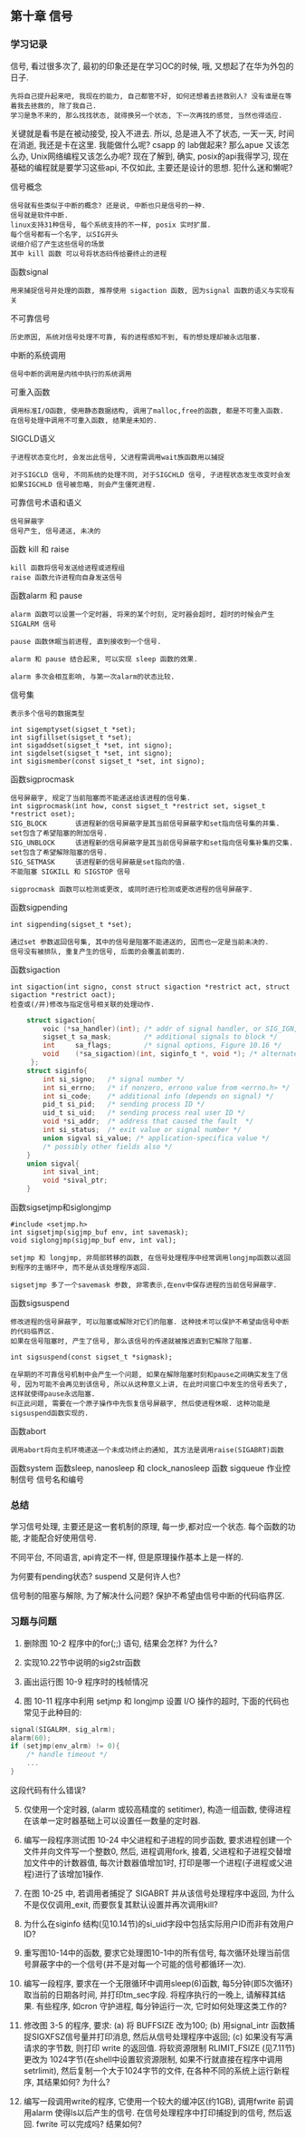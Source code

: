 
## 第十章 信号

### 学习记录

信号, 看过很多次了, 最初的印象还是在学习OC的时候, 哦, 又想起了在华为外包的日子. 

	先将自己提升起来吧, 我现在的能力, 自己都管不好, 如何还想着去拯救别人? 没有谁是在等着我去拯救的, 除了我自己. 
	学习是急不来的, 那么找找状态, 就得换另一个状态, 下一次再找的感觉, 当然也得适应. 

关键就是看书是在被动接受, 投入不进去. 所以, 总是进入不了状态, 一天一天, 时间在消逝, 我还是卡在这里. 我能做什么呢? csapp 的 lab做起来? 那么apue 又该怎么办, Unix网络编程又该怎么办呢? 现在了解到, 确实, posix的api我得学习, 现在基础的编程就是要学习这些api, 不仅如此, 主要还是设计的思想. 犯什么迷和懒呢? 

信号概念

	信号就有些类似于中断的概念? 还是说, 中断也只是信号的一种. 
	信号就是软件中断.
	linux支持31种信号, 每个系统支持的不一样, posix 实时扩展.  
	每个信号都有一个名字, 以SIG开头
	说细介绍了产生这些信号的场景
	其中 kill 函数 可以号将状态码传给要终止的进程

函数signal
	
	用来捕捉信号并处理的函数, 推荐使用 sigaction 函数, 因为signal 函数的语义与实现有关

不可靠信号
	
	历史原因, 系统对信号处理不可靠, 有的进程感知不到, 有的想处理却被永远阻塞. 

中断的系统调用
	
	信号中断的调用是内核中执行的系统调用

可重入函数

	调用标准I/O函数, 使用静态数据结构, 调用了malloc,free的函数, 都是不可重入函数. 
	在信号处理中调用不可重入函数, 结果是未知的. 
	
SIGCLD语义

	子进程状态变化时, 会发出此信号, 父进程需调用wait族函数用以捕捉

	对于SIGCLD 信号, 不同系统的处理不同, 对于SIGCHLD 信号, 子进程状态发生改变时会发
	如果SIGCHLD 信号被忽略, 则会产生僵死进程. 

可靠信号术语和语义

	信号屏蔽字
	信号产生, 信号递送, 未决的

函数 kill 和 raise

	kill 函数将信号发送给进程或进程组
	raise 函数允许进程向自身发送信号

函数alarm 和 pause

	alarm 函数可以设置一个定时器, 将来的某个时刻, 定时器会超时, 超时的时候会产生 SIGALRM 信号

	pause 函数休眠当前进程, 直到接收到一个信号. 

	alarm 和 pause 结合起来, 可以实现 sleep 函数的效果. 

	alarm 多次会相互影响, 与第一次alarm的状态比较. 

信号集

	表示多个信号的数据类型

	int sigemptyset(sigset_t *set);
	int sigfillset(sigset_t *set);
	int sigaddset(sigset_t *set, int signo);
	int sigdelset(sigset_t *set, int signo);
	int sigismember(const sigset_t *set, int signo);
	
函数sigprocmask

	信号屏蔽字, 规定了当前阻塞而不能递送给该进程的信号集. 
	int sigprocmask(int how, const sigset_t *restrict set, sigset_t *restrict oset);
	SIG_BLOCK		该进程新的信号屏蔽字是其当前信号屏蔽字和set指向信号集的并集. set包含了希望阻塞的附加信号. 
	SIG_UNBLOCK		该进程新的信号屏蔽字是其当前信号屏蔽字和set指向信号集补集的交集. set包含了希望解除阻塞的信号. 
	SIG_SETMASK		该进程新的信号屏蔽是set指向的值. 
	不能阻塞 SIGKILL 和 SIGSTOP 信号

	sigprocmask 函数可以检测或更改, 或同时进行检测或更改进程的信号屏蔽字. 

函数sigpending

	int sigpending(sigset_t *set);

	通过set 参数返回信号集, 其中的信号是阻塞不能递送的, 因而也一定是当前未决的. 
	信号没有被排队, 重复产生的信号, 后面的会覆盖前面的. 

函数sigaction

	int sigaction(int signo, const struct sigaction *restrict act, struct sigaction *restrict oact);
	检查或(/并)修改与指定信号相关联的处理动作. 
```c
	struct sigaction{
		voic (*sa_handler)(int); /* addr of signal handler, or SIG_IGN, or SIG_DFL*/
		sigset_t sa_mask;		 /* additional signals to block */
		int		sa_flags;		 /* signal options, Figure 10.16 */
		void	(*sa_sigaction)(int, siginfo_t *, void *); /* alternate handler */
	 };
	struct siginfo{
		int si_signo;	/* signal number */
		int	si_errno;	/* if nonzero, errono value from <errno.h> */
		int si_code;	/* additional info (depends on signal) */
		pid_t si_pid;	/* sending process ID */
		uid_t si_uid;	/* sending process real user ID */
		void *si_addr;  /* address that caused the fault  */
		int si_status;	/* exit value or signal number */
		union sigval si_value; /* application-specifica value */
		/* possibly other fields also */
	}
	union sigval{
		int sival_int;
		void *sival_ptr;
	}
```

函数sigsetjmp和siglongjmp

	#include <setjmp.h>
	int sigsetjmp(sigjmp_buf env, int savemask);
	void siglongjmp(sigjmp_buf env, int val);

	setjmp 和 longjmp, 非局部转移的函数, 在信号处理程序中经常调用longjmp函数以返回到程序的主循环中, 而不是从该处理程序返回. 

	sigsetjmp 多了一个savemask 参数, 非零表示,在env中保存进程的当前信号屏蔽字. 

函数sigsuspend

	修改进程的信号屏蔽字, 可以阻塞或解除对它们的阻塞. 这种技术可以保护不希望由信号中断的代码临界区. 
	如果在信号阻塞时, 产生了信号, 那么该信号的传递就被推迟直到它解除了阻塞. 

	int sigsuspend(const sigset_t *sigmask);

	在早期的不可靠信号机制中会产生一个问题, 如果在解除阻塞时刻和pause之间确实发生了信号, 因为可能不会再见到该信号, 所以从这种意义上讲, 在此时间窗口中发生的信号丢失了, 这样就使得pause永远阻塞. 
	纠正此问题, 需要在一个原子操作中先恢复信号屏蔽字, 然后使进程休眠. 这种功能是sigsuspend函数实现的. 

	
函数abort

	调用abort将向主机环境递送一个未成功终止的通知, 其方法是调用raise(SIGABRT)函数


函数system
函数sleep, nanosleep 和 clock_nanosleep
函数 sigqueue
作业控制信号
信号名和编号

### 总结

学习信号处理, 主要还是这一套机制的原理, 每一步,都对应一个状态. 每个函数的功能, 才能配合好使用信号.

不同平台, 不同语言, api肯定不一样, 但是原理操作基本上是一样的. 

为何要有pending状态? suspend 又是何许人也? 

信号制的阻塞与解除, 为了解决什么问题? 保护不希望由信号中断的代码临界区. 

### 习题与问题
1. 删除图 10-2 程序中的for(;;) 语句, 结果会怎样? 为什么?

2. 实现10.22节中说明的sig2str函数

3. 画出运行图 10-9 程序时的栈帧情况

4. 图 10-11 程序中利用 setjmp 和 longjmp 设置 I/O 操作的超时, 下面的代码也常见于此种目的:
```c
signal(SIGALRM, sig_alrm);
alarm(60);
if (setjmp(env_alrm) != 0){
	/* handle timeout */
	...
}
```
这段代码有什么错误? 


5. 仅使用一个定时器, (alarm 或较高精度的 setitimer), 构造一组函数, 使得进程在该单一定时器基础上可以设置任一数量的定时器. 

6. 编写一段程序测试图 10-24 中父进程和子进程的同步函数, 要求进程创建一个文件并向文件写一个整数0, 然后, 进程调用fork, 接着, 父进程和子进程交替增加文件中的计数器值, 每次计数器值增加1时, 打印是哪一个进程(子进程或父进程)进行了该增加1操作. 

7. 在图 10-25 中, 若调用者捕捉了 SIGABRT 并从该信号处理程序中返回, 为什么不是仅仅调用_exit, 而要恢复其默认设置并再次调用kill? 

8. 为什么在siginfo 结构(见10.14节)的si_uid字段中包括实际用户ID而非有效用户ID?

9. 重写图10-14中的函数, 要求它处理图10-1中的所有信号, 每次循环处理当前信号屏蔽字中的一个信号(并不是对每一个可能的信号都循环一次).

10. 编写一段程序, 要求在一个无限循环中调用sleep(6)函数, 每5分钟(即5次循环)取当前的日期各时间, 并打印tm_sec字段. 将程序执行的一晚上, 请解释其结果. 有些程序, 如cron 守护进程, 每分钟运行一次, 它时如何处理这类工作的?

11. 修改图 3-5 的程序, 要求: (a) 将 BUFFSIZE 改为100; (b) 用signal_intr 函数捕捉SIGXFSZ信号量并打印消息, 然后从信号处理程序中返回; (c) 如果没有写满请求的字节数, 则打印 write 的返回值. 将软资源限制 RLIMIT_FSIZE (见7.11节) 更改为 1024字节(在shell中设置软资源限制, 如果不行就直接在程序中调用setrlimit), 然后复制一个大于1024字节的文件, 在各种不同的系统上运行新程序, 其结果如何? 为什么?

12. 编写一段调用write的程序, 它使用一个较大的缓冲区(约1GB), 调用fwrite 前调用alarm 使得ls以后产生的信号. 在信号处理程序中打印捕捉到的信号, 然后返回. fwrite 可以完成吗? 结果如何? 
